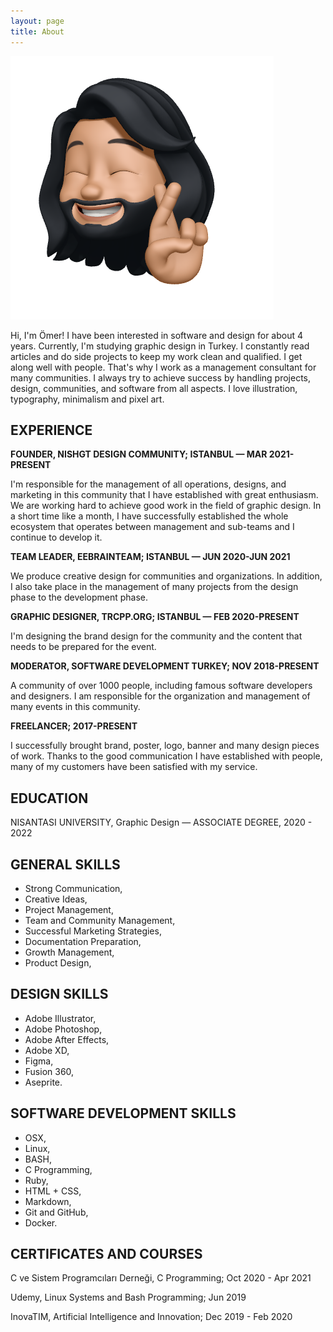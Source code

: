 ```yaml
---
layout: page
title: About
---
```


![omer profile pic](assets/img/omer.png)

Hi, I'm Ömer!
I have been interested in software and design for about 4 years. Currently, I'm studying graphic design in Turkey. I constantly read articles and do side projects to keep my work clean and qualified. I get along well with people. That's why I work as a management consultant for many communities. I always try to achieve success by handling projects, design, communities, and software from all aspects. I love illustration, typography, minimalism and pixel art.


## EXPERIENCE

**FOUNDER, NISHGT DESIGN COMMUNITY; ISTANBUL — MAR 2021-PRESENT**

I'm responsible for the management of all operations, designs, and marketing in this community that I have established with great enthusiasm. We are working hard to achieve good work in the field of graphic design. In a short time like a month, I have successfully established the whole ecosystem that operates between management and sub-teams and I continue to develop it.

**TEAM LEADER, EEBRAINTEAM; ISTANBUL — JUN 2020-JUN 2021**

We produce creative design for communities and organizations. In addition, I also take place in the management of many projects from the design phase to the development phase.

**GRAPHIC DESIGNER, TRCPP.ORG; ISTANBUL — FEB 2020-PRESENT**

I'm designing the brand design for the community and the content that needs to be prepared for the event.

**MODERATOR, SOFTWARE DEVELOPMENT TURKEY; NOV 2018-PRESENT**

A community of over 1000 people, including famous software developers and designers. I am responsible for the organization and management of many events in this community.

**FREELANCER; 2017-PRESENT**

I successfully brought brand, poster, logo, banner and many design pieces of work. Thanks to the good communication I have established with people, many of my customers have been satisfied with my service.


## EDUCATION

NISANTASI UNIVERSITY, Graphic Design — ASSOCIATE DEGREE, 2020 - 2022


## GENERAL SKILLS

- Strong Communication,
- Creative Ideas,
- Project Management,
- Team and Community Management,
- Successful Marketing Strategies,
- Documentation Preparation,
- Growth Management,
- Product Design,


## DESIGN SKILLS

- Adobe Illustrator,
- Adobe Photoshop,
- Adobe After Effects,
- Adobe XD,
- Figma,
- Fusion 360,
- Aseprite.


## SOFTWARE DEVELOPMENT SKILLS

- OSX,
- Linux,
- BASH,
- C Programming,
- Ruby,
- HTML + CSS,
- Markdown,
- Git and GitHub,
- Docker.


## CERTIFICATES AND COURSES

C ve Sistem Programcıları Derneği, C Programming; Oct 2020 - Apr 2021

Udemy, Linux Systems and Bash Programming; Jun 2019

InovaTIM, Artificial Intelligence and Innovation; Dec 2019 - Feb 2020
